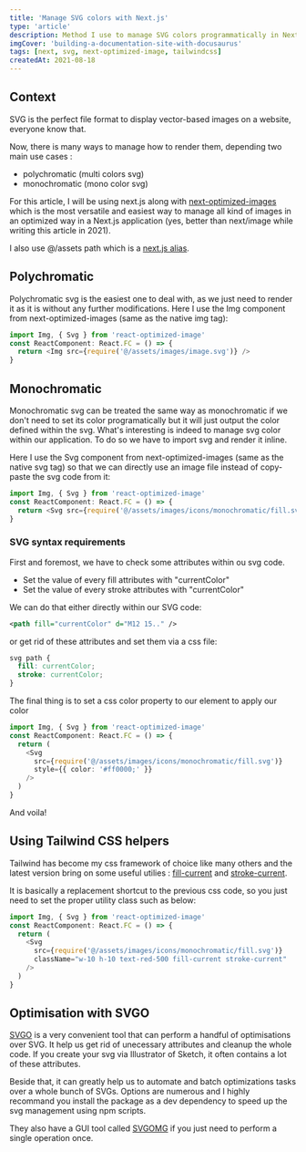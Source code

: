 ```yaml
---
title: 'Manage SVG colors with Next.js'
type: 'article'
description: Method I use to manage SVG colors programmatically in Next.
imgCover: 'building-a-documentation-site-with-docusaurus'
tags: [next, svg, next-optimized-image, tailwindcss]
createdAt: 2021-08-18
---
```


## Context

SVG is the perfect file format to display vector-based images on a website, everyone know that.

Now, there is many ways to manage how to render them, depending two main use cases :

- polychromatic (multi colors svg)
- monochromatic (mono color svg)

For this article, I will be using next.js along with [next-optimized-images](https://github.com/cyrilwanner/next-optimized-images) which is the most versatile and easiest way to manage all kind of images in an optimized way in a Next.js application (yes, better than next/image while writing this article in 2021).

I also use <span class="singleMdCode">@/assets</span> path which is a [next.js alias](https://nextjs.org/docs/advanced-features/module-path-aliases).

## Polychromatic

Polychromatic svg is the easiest one to deal with, as we just need to render it as it is without any further modifications. Here I use the <span class="singleMdCode">Img</span> component from next-optimized-images (same as the native <span class="singleMdCode">img</span> tag):

```typescript
import Img, { Svg } from 'react-optimized-image'
const ReactComponent: React.FC = () => {
  return <Img src={require('@/assets/images/image.svg')} />
}
```

## Monochromatic

Monochromatic svg can be treated the same way as monochromatic if we don't need to set its color programatically but it will just output the color defined within the svg. What's interesting is indeed to manage svg color within our application. To do so we have to import svg and render it inline.

Here I use the <span class="singleMdCode">Svg</span> component from next-optimized-images (same as the native <span class="singleMdCode">svg</span> tag) so that we can directly use an image file instead of copy-paste the svg code from it:

```typescript
import Img, { Svg } from 'react-optimized-image'
const ReactComponent: React.FC = () => {
  return <Svg src={require('@/assets/images/icons/monochromatic/fill.svg')} />
}
```

### SVG syntax requirements

First and foremost, we have to check some attributes within ou svg code.

- Set the value of every <span class="singleMdCode">fill</span> attributes with "currentColor"
- Set the value of every <span class="singleMdCode">stroke</span> attributes with "currentColor"

We can do that either directly within our SVG code:

```svg
<path fill="currentColor" d="M12 15.." />
```

or get rid of these attributes and set them via a css file:

```css
svg path {
  fill: currentColor;
  stroke: currentColor;
}
```

The final thing is to set a css color property to our element to apply our color

```typescript
import Img, { Svg } from 'react-optimized-image'
const ReactComponent: React.FC = () => {
  return (
    <Svg
      src={require('@/assets/images/icons/monochromatic/fill.svg')}
      style={{ color: '#ff0000;' }}
    />
  )
}
```

And voila!

## Using Tailwind CSS helpers

Tailwind has become my css framework of choice like many others and the latest version bring on some useful utilies : [fill-current](https://tailwindcss.com/docs/fill) and [stroke-current](https://tailwindcss.com/docs/stroke#class-reference).

It is basically a replacement shortcut to the previous css code, so you just need to set the proper utility class such as below:

```typescript
import Img, { Svg } from 'react-optimized-image'
const ReactComponent: React.FC = () => {
  return (
    <Svg
      src={require('@/assets/images/icons/monochromatic/fill.svg')}
      className="w-10 h-10 text-red-500 fill-current stroke-current"
    />
  )
}
```

## Optimisation with SVGO

[SVGO](https://github.com/svg/svgo) is a very convenient tool that can perform a handful of optimisations over SVG. It help us get rid of unecessary attributes and cleanup the whole code. If you create your svg via Illustrator of Sketch, it often contains a lot of these attributes.

Beside that, it can greatly help us to automate and batch optimizations tasks over a whole bunch of SVGs. Options are numerous and I highly recommand you install the package as a dev dependency to speed up the svg management using npm scripts.

They also have a GUI tool called [SVGOMG](https://jakearchibald.github.io/svgomg/) if you just need to perform a single operation once.
